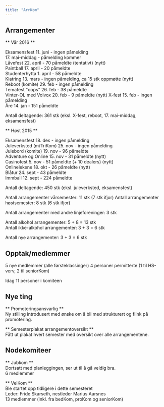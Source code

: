 ```yaml
---
title: "ArrKom"
---
```


Arrangementer
------------------

** Vår 2016 **

Eksamensfest 11. juni - ingen påmelding  
17. mai-middag - påmelding kommer  
Låvefest 22. april - 70 påmeldte (tentativt)  (nytt)  
Paintball 17. april - 20 påmeldte  
Studenterhytta 1. april - 58 påmeldte  
Klatring 13. mars - ingen påmelding, ca 15 stk oppmøtte  (nytt)  
Reboot (komite) 29. feb - ingen påmelding  
Temafest "oops" 26. feb - 38 påmeldte  
Vinter-OL med Volvox 20. feb - 9 påmeldte  (nytt)
X-fest 15. feb - ingen påmelding  
Åre 14. jan - 151 påmeldte  

Antall deltagende: 361 stk (eksl. X-fest, reboot, 17. mai-middag, eksamensfest)

** Høst 2015 **

Eksamensfest 18. des - ingen påmelding  
Juleverksted (m/TriKom) 25. nov - ingen påmelding  
Julebord (komite) 19. nov - 96 påmeldte  
Adventure og Online 15. nov - 31 påmeldte  (nytt)  
Casinofest 5. nov - 51 påmeldte (+ 10 dealers)  (nytt)  
Onlinelekene 18. okt - 26 påmeldte  (nytt)  
Blåtur 24. sept - 43 påmeldte  
Immball 12. sept - 224 påmeldte  

Antall deltagende: 450 stk (eksl. juleverksted, eksamensfest)

Antall arrangementer vårsemester: 11 stk  (7 stk ifjor)
Antall arrangementer høstsemester: 8 stk  (6 stk ifjor)

Antall arrangementer med andre linjeforeninger: 3 stk  

Antall alkohol arrangementer: 5 + 8 = 13 stk  
Antall ikke-alkohol arrangementer: 3 + 3 = 6 stk

Antall nye arrangementer: 3 + 3 = 6 stk



Opptak/medlemmer
------------------
5 nye medlemmer (alle førsteklassinger)
4 personer permitterte (1 til HS-verv, 2 til seniorKom)

Idag 11 personer i komiteen

Nye ting
------------------

** Promoteringsansvarlig **  
Ny stilling introdusert med ønske om å bli med strukturert og flink på promotering.  

** Semesterplakat arrangementoversikt **  
Fått ut plakat hvert semester med oversikt over alle arrangementene.  


Nodekomiteer
------------------

** Jubkom **  
Dortsatt med planleggingen, ser ut til å gå veldig bra.    
6 medlemmer  

** VelKom **  
Ble startet opp tidligere i dette semesteret    
Leder: Fride Skarseth, nestleder Marius Aarsnes   
13 medlemmer (inkl. fra bedKom, proKom og seniorKom)